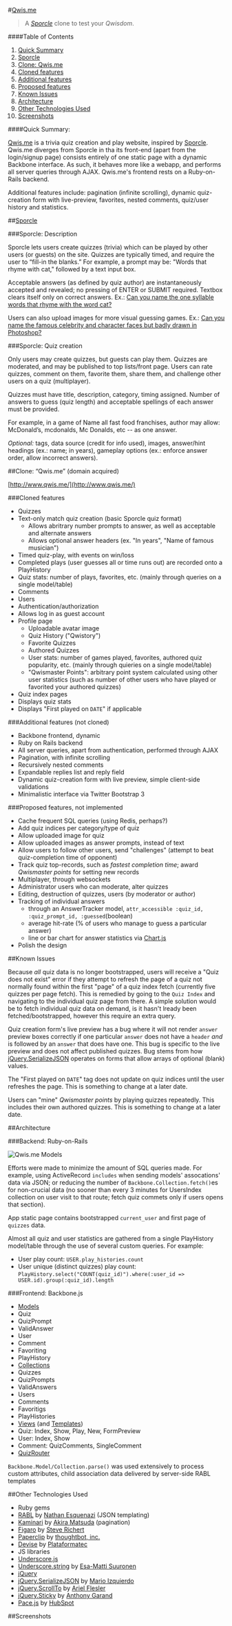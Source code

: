 #[Qwis.me](http://www.qwis.me/)

> A _[Sporcle](www.sporcle.com)_ clone to test your _Qwisdom_.

####Table of Contents

1. [Quick Summary](#quick-summary)
2. [Sporcle](#sporcle)
3. [Clone: Qwis.me](#clone-qwisme-domain-acquired)
  1. [Cloned features](#cloned-features)
  2. [Additional features](#additional-features-not-cloned)
  3. [Proposed features](#proposed-features-not-implemented)
4. [Known Issues](#known-issues)
5. [Architecture](#architecture)
6. [Other Technologies Used](#other-technologies-used)
7. [Screenshots](#screenshots)

####Quick Summary:

[Qwis.me](http://www.qwis.me/) is a trivia quiz creation and play website, inspired by [Sporcle](http://www.sporcle.com). Qwis.me diverges from Sporcle in tha its front-end (apart from the login/signup page) consists entirely of one static page with a dynamic Backbone interface. As such, it behaves more like a webapp, and performs all server queries through AJAX.
Qwis.me's frontend rests on a Ruby-on-Rails backend.

Additional features include: pagination (infinite scrolling), dynamic quiz-creation form with live-preview, favorites, nested comments, quiz/user history and statistics.

##[Sporcle](http://www.sporcle.com)

###Sporcle: Description

Sporcle lets users create quizzes (trivia) which can be played by other users (or guests) on the site. Quizzes are typically timed, and require the user to “fill-in the blanks.” 
For example, a prompt may be: "Words that rhyme with cat," followed by a text input box. 

Acceptable answers (as defined by quiz author) are instantaneously accepted and revealed; no pressing of ENTER or SUBMIT required. Textbox clears itself only on correct answers.
Ex.: [Can you name the one syllable words that rhyme with the word cat?](http://www.sporcle.com/games/gwukelic/meow)

Users can also upload images for more visual guessing games.
Ex.: [Can you name the famous celebrity and character faces but badly drawn in Photoshop?](http://www.sporcle.com/games/lt2009/badlydrawn)

###Sporcle: Quiz creation
     
Only users may create quizzes, but guests can play them. Quizzes are moderated, and may be published to top lists/front page. Users can rate quizzes, comment on them, favorite them, share them, and challenge other users on a quiz (multiplayer).

Quizzes must have title, description, category, timing assigned. Number of answers to guess (quiz length) and acceptable spellings of each answer must be provided. 

For example, in a game of Name all fast food franchises, author may allow: McDonald’s, mcdonalds, Mc Donalds, etc -- as one answer.

_Optional:_ tags, data source (credit for info used), images, answer/hint headings (ex.: name; in years), gameplay options (ex.: enforce answer order, allow incorrect answers).


##Clone: “Qwis.me” (domain acquired)

[http://www.qwis.me/](http://www.qwis.me/)

###Cloned features

 * Quizzes
  * Text-only match quiz creation (basic Sporcle quiz format)
    * Allows abritrary number prompts to answer, as well as acceptable and alternate answers
    * Allows optional answer headers (ex. "In years", "Name of famous musician")
  * Timed quiz-play, with events on win/loss
  * Completed plays (user guesses all or time runs out) are recorded onto a PlayHistory
  * Quiz stats: number of plays, favorites, etc. (mainly through queries on a single model/table)
  * Comments
 * Users
  * Authentication/authorization
  * Allows log in as guest account
  * Profile page
    * Uploadable avatar image
    * Quiz History ("Qwistory")
    * Favorite Quizzes
    * Authored Quizzes
    * User stats: number of games played, favorites, authored quiz popularity, etc. (mainly through quieries on a single model/table)
    * "Qwismaster Points": arbitrary point system calculated using other user statistics (such as number of other users who have played or favorited your authored quizzes)
 * Quiz index pages
  * Displays quiz stats
  * Displays "First played on `DATE`" if applicable

###Additional features (not cloned)

  * Backbone frontend, dynamic
  * Ruby on Rails backend
  * All server queries, apart from authentication, performed through AJAX
  * Pagination, with infinite scrolling
  * Recursively nested comments
   * Expandable replies list and reply field
  * Dynamic quiz-creation form with live preview, simple client-side validations
  * Minimalistic interface via Twitter Bootstrap 3


###Proposed features, not implemented

  * Cache frequent SQL queries (using Redis, perhaps?)
  * Add quiz indices per category/type of quiz
  * Allow uploaded image for quiz
  * Allow uploaded images as answer prompts, instead of text
  * Allow users to follow other users, send "challenges" (attempt to beat quiz-completion time of opponent)
  * Track quiz top-records, such as _fastest completion time_; award _Qwismaster points_ for setting new records 
  * Multiplayer, through websockets
  * Administrator users who can moderate, alter quizzes
  * Editing, destruction of quizzes, users (by moderator or author)
  * Tracking of individual answers
    * through an AnswerTracker model, `attr_accessible :quiz_id, :quiz_prompt_id, :guessed`(boolean)
    * average hit-rate (% of users who manage to guess a particular answer)
    * line or bar chart for answer statistics via [Chart.js](http://www.chartjs.org/)
  * Polish the design

##Known Issues

Because _all_ quiz data is no longer bootstrapped, users will receive a "Quiz does not exist" error if they attempt to refresh the page of a quiz not normally found within the first "page" of a quiz index fetch (currently five quizzes per page fetch). This is remedied by going to the `Quiz Index` and navigating to the individual quiz page from there. A simple solution would be to fetch individual quiz data on demand, is it hasn't lready been fetched/bootstrapped, however this require an extra query.

Quiz creation form's live preview has a bug where it will not render `answer` preview boxes correctly if one particular `answer` does not have a `header` _and_ is followed by an `answer` that does have one. This bug is specific to the live preview and does not affect published quizzes. Bug stems from how [jQuery.SerializeJSON](https://github.com/marioizquierdo/jquery.serializeJSON) operates on forms that allow arrays of optional (blank) values.

The "First played on `DATE`" tag does not update on quiz indices until the user refreshes the page. This is something to change at a later date.

Users can "mine" _Qwismaster points_ by playing quizzes repeatedly. This includes their own authored quizzes. This is something to change at a later date.

##Architecture

###Backend: Ruby-on-Rails

![Qwis.me Models](https://raw.github.com/mclaros/Qwis.me/master/qwisme_models.png "Qwis.me Models")

Efforts were made to minimize the amount of SQL queries made. For example, using ActiveRecord `includes` when sending models' assocations' data via JSON; or reducing the number of `Backbone.Collection.fetch()`es for non-crucial data (no sooner than every 3 minutes for UsersIndex collection on user visit to that route; fetch quiz commets only if users opens that section).

App static page contains bootstrapped `current_user` and first page of `quizzes` data.

Almost all quiz and user statistics are gathered from a single PlayHistory model/table through the use of several custom queries. For example:

  * User play count: `USER.play_histories.count`
  * User unique (distinct quizzes) play count: `PlayHistory.select("COUNT(quiz_id)").where(:user_id => USER.id).group(:quiz_id).length`

###Frontend: Backbone.js

  * [Models](https://github.com/mclaros/Qwis.me/tree/master/app/assets/javascripts/models)
   * Quiz
   * QuizPrompt
   * ValidAnswer
   * User
   * Comment
   * Favoriting
   * PlayHistory
  * [Collections](https://github.com/mclaros/Qwis.me/tree/master/app/assets/javascripts/collections)
   * Quizzes
   * QuizPrompts
   * ValidAnswers
   * Users
   * Comments
   * Favoritigs
   * PlayHistories
  * [Views](https://github.com/mclaros/Qwis.me/tree/master/app/assets/javascripts/views) (and [Templates](https://github.com/mclaros/Qwis.me/tree/master/app/assets/templates))
   * Quiz: Index, Show, Play, New, FormPreview
   * User: Index, Show
   * Comment: QuizComments, SingleComment
  * [QuizRouter](https://github.com/mclaros/Qwis.me/blob/master/app/assets/javascripts/routers/quiz_router.js)

  `Backbone.Model/Collection.parse()` was used extensively to process custom attributes, child association data delivered by server-side RABL templates

##Other Technologies Used

  * Ruby gems
   * [RABL](https://github.com/nesquena/rabl) by [Nathan Esquenazi](https://github.com/nesquena) (JSON templating)
   * [Kaminari](https://github.com/amatsuda/kaminari) by [Akira Matsuda](https://github.com/amatsuda) (pagination)
   * [Figaro](https://github.com/laserlemon/figaro) by [Steve Richert](https://github.com/laserlemon)
   * [Paperclip](https://github.com/thoughtbot/paperclip/) by [thoughtbot, inc.](https://github.com/thoughtbot)
   * [Devise](https://github.com/plataformatec/devise) by [Plataformatec](https://github.com/plataformatec)
  * JS libraries
   * [Underscore.js](http://underscorejs.org/)
   * [Underscore.string](http://epeli.github.io/underscore.string/) by [Esa-Matti Suuronen](https://github.com/epeli)
   * [jQuery](http://jquery.com/)
   * [jQuery.SerializeJSON](https://github.com/marioizquierdo/jquery.serializeJSON) by [Mario Izquierdo](https://github.com/marioizquierdo)
   * [jQuery.ScrollTo](https://github.com/flesler/jquery.scrollTo) by [Ariel Flesler](https://github.com/flesler)
   * [jQuery.Sticky](http://stickyjs.com/) by [Anthony Garand](https://github.com/garand)
   * [Pace.js](http://github.hubspot.com/pace/docs/welcome/) by [HubSpot](https://github.com/HubSpot)

##Screenshots
